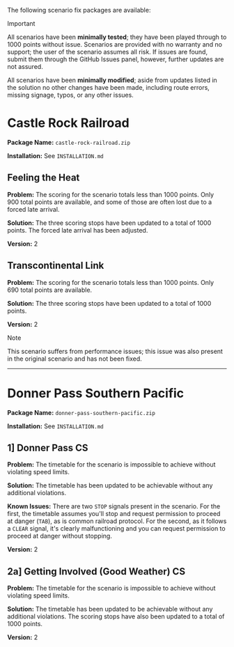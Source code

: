 The following scenario fix packages are available:

> [!IMPORTANT]
> All scenarios have been **minimally tested**; they have been played through to 1000 points without issue. Scenarios are provided with no warranty and no support; the user of the scenario assumes all risk. If issues are found, submit them through the GitHub Issues panel, however, further updates are not assured.
>
> All scenarios have been **minimally modified**; aside from updates listed in the solution no other changes have been made, including route errors, missing signage, typos, or any other issues.

# Castle Rock Railroad
**Package Name:** `castle-rock-railroad.zip`

**Installation:** See `INSTALLATION.md`

## Feeling the Heat
**Problem:** The scoring for the scenario totals less than 1000 points. Only 900 total points are available, and some of those are often lost due to a forced late arrival.

**Solution:** The three scoring stops have been updated to a total of 1000 points. The forced late arrival has been adjusted.

**Version:** 2

## Transcontinental Link
**Problem:** The scoring for the scenario totals less than 1000 points. Only 690 total points are available.

**Solution:** The three scoring stops have been updated to a total of 1000 points.

**Version:** 2

> [!NOTE]
> This scenario suffers from performance issues; this issue was also present in the original scenario and has not been fixed.

-----

# Donner Pass Southern Pacific
**Package Name:** `donner-pass-southern-pacific.zip`

**Installation:** See `INSTALLATION.md`

## 1] Donner Pass CS
**Problem:** The timetable for the scenario is impossible to achieve without violating speed limits.

**Solution:** The timetable has been updated to be achievable without any additional violations.

**Known Issues:** There are two `STOP` signals present in the scenario. 
For the first, the timetable assumes you'll stop and request permission to proceed at danger (`TAB`), as is common railroad protocol.
For the second, as it follows a `CLEAR` signal, it's clearly malfunctioning and you can request permission to proceed at danger without stopping.

**Version:** 2

## 2a] Getting Involved (Good Weather) CS
**Problem:** The timetable for the scenario is impossible to achieve without violating speed limits.

**Solution:** The timetable has been updated to be achievable without any additional violations. The scoring stops have also been updated to a total of 1000 points.

**Version:** 2
